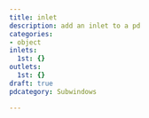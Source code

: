 ```yaml
---
title: inlet
description: add an inlet to a pd
categories:
- object
inlets:
  1st: {}
outlets:
  1st: {}
draft: true
pdcategory: Subwindows

---
```

